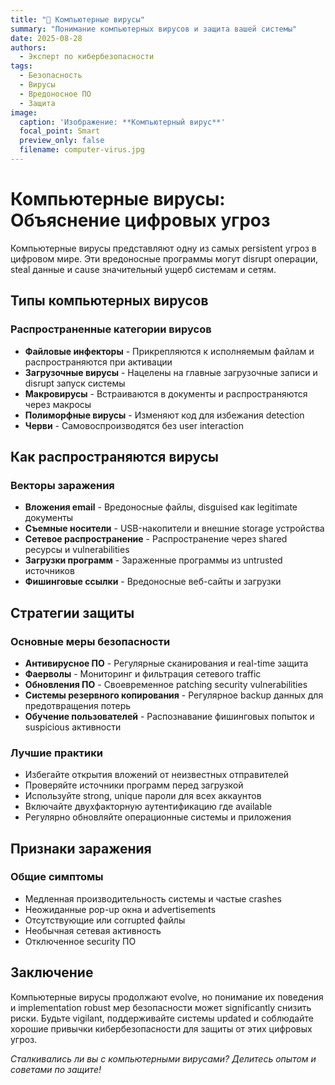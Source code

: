 ```yaml
---
title: "🦠 Компьютерные вирусы"
summary: "Понимание компьютерных вирусов и защита вашей системы"
date: 2025-08-28
authors:
  - Эксперт по кибербезопасности
tags:
  - Безопасность
  - Вирусы
  - Вредоносное ПО
  - Защита
image:
  caption: 'Изображение: **Компьютерный вирус**'
  focal_point: Smart
  preview_only: false
  filename: computer-virus.jpg
---
```


# Компьютерные вирусы: Объяснение цифровых угроз

Компьютерные вирусы представляют одну из самых persistent угроз в цифровом мире. Эти вредоносные программы могут disrupt операции, steal данные и cause значительный ущерб системам и сетям.

## Типы компьютерных вирусов

### Распространенные категории вирусов
- **Файловые инфекторы** - Прикрепляются к исполняемым файлам и распространяются при активации
- **Загрузочные вирусы** - Нацелены на главные загрузочные записи и disrupt запуск системы
- **Макровирусы** - Встраиваются в документы и распространяются через макросы
- **Полиморфные вирусы** - Изменяют код для избежания detection
- **Черви** - Самовоспроизводятся без user interaction

## Как распространяются вирусы

### Векторы заражения
- **Вложения email** - Вредоносные файлы, disguised как legitimate документы
- **Съемные носители** - USB-накопители и внешние storage устройства
- **Сетевое распространение** - Распространение через shared ресурсы и vulnerabilities
- **Загрузки программ** - Зараженные программы из untrusted источников
- **Фишинговые ссылки** - Вредоносные веб-сайты и загрузки

## Стратегии защиты

### Основные меры безопасности
- **Антивирусное ПО** - Регулярные сканирования и real-time защита
- **Фаерволы** - Мониторинг и фильтрация сетевого traffic
- **Обновления ПО** - Своевременное patching security vulnerabilities
- **Системы резервного копирования** - Регулярное backup данных для предотвращения потерь
- **Обучение пользователей** - Распознавание фишинговых попыток и suspicious активности

### Лучшие практики
- Избегайте открытия вложений от неизвестных отправителей
- Проверяйте источники программ перед загрузкой
- Используйте strong, unique пароли для всех аккаунтов
- Включайте двухфакторную аутентификацию где available
- Регулярно обновляйте операционные системы и приложения

## Признаки заражения

### Общие симптомы
- Медленная производительность системы и частые crashes
- Неожиданные pop-up окна и advertisements
- Отсутствующие или corrupted файлы
- Необычная сетевая активность
- Отключенное security ПО

## Заключение

Компьютерные вирусы продолжают evolve, но понимание их поведения и implementation robust мер безопасности может significantly снизить риски. Будьте vigilant, поддерживайте системы updated и соблюдайте хорошие привычки кибербезопасности для защиты от этих цифровых угроз.

*Сталкивались ли вы с компьютерными вирусами? Делитесь опытом и советами по защите!*
